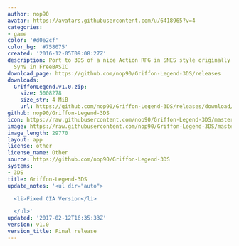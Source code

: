 ```yaml
---
author: nop90
avatar: https://avatars.githubusercontent.com/u/6418965?v=4
categories:
- game
color: '#d0e2cf'
color_bg: '#758075'
created: '2016-12-05T09:08:27Z'
description: Port to 3DS of a nice Action RPG in SNES style originally written by
  Syn9 in FreeBASIC
download_page: https://github.com/nop90/Griffon-Legend-3DS/releases
downloads:
  GriffonLegend.v1.0.zip:
    size: 5008278
    size_str: 4 MiB
    url: https://github.com/nop90/Griffon-Legend-3DS/releases/download/v1.0/GriffonLegend.v1.0.zip
github: nop90/Griffon-Legend-3DS
icon: https://raw.githubusercontent.com/nop90/Griffon-Legend-3DS/master/resources/icon.png
image: https://raw.githubusercontent.com/nop90/Griffon-Legend-3DS/master/resources/banner.png
image_length: 29770
layout: app
license: other
license_name: Other
source: https://github.com/nop90/Griffon-Legend-3DS
systems:
- 3DS
title: Griffon-Legend-3DS
update_notes: '<ul dir="auto">

  <li>Fixed CIA Version</li>

  </ul>'
updated: '2017-02-12T16:35:33Z'
version: v1.0
version_title: Final release
---
```

